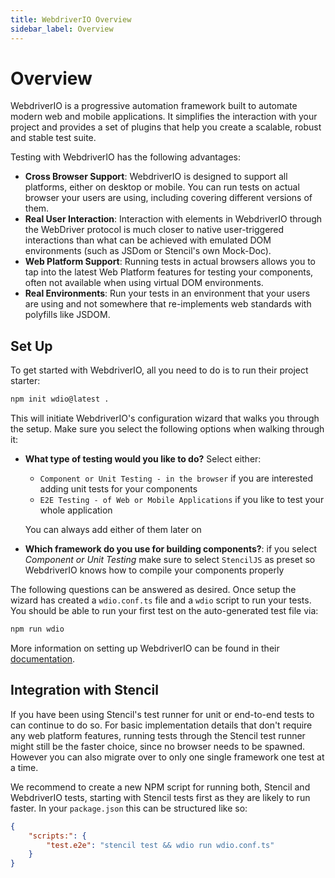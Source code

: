 ```yaml
---
title: WebdriverIO Overview
sidebar_label: Overview
---
```


# Overview

WebdriverIO is a progressive automation framework built to automate modern web and mobile applications. It simplifies the interaction with your project and provides a set of plugins that help you create a scalable, robust and stable test suite.

Testing with WebdriverIO has the following advantages:

- __Cross Browser Support__: WebdriverIO is designed to support all platforms, either on desktop or mobile. You can run tests on actual browser your users are using, including covering different versions of them.
- __Real User Interaction__: Interaction with elements in WebdriverIO through the WebDriver protocol is much closer to native user-triggered interactions than what can be achieved with emulated DOM environments (such as JSDom or Stencil's own Mock-Doc).
- __Web Platform Support__: Running tests in actual browsers allows you to tap into the latest Web Platform features for testing your components, often not available when using virtual DOM environments.
- __Real Environments__: Run your tests in an environment that your users are using and not somewhere that re-implements web standards with polyfills like JSDOM.

## Set Up

To get started with WebdriverIO, all you need to do is to run their project starter:

```bash npm2yarn
npm init wdio@latest .
```

This will initiate WebdriverIO's configuration wizard that walks you through the setup. Make sure you select the following options when walking through it:

- __What type of testing would you like to do?__ Select either:
  - `Component or Unit Testing - in the browser` if you are interested adding unit tests for your components
  - `E2E Testing - of Web or Mobile Applications` if you like to test your whole application 
  
  You can always add either of them later on
- __Which framework do you use for building components?__: if you select _Component or Unit Testing_ make sure to select `StencilJS` as preset so WebdriverIO knows how to compile your components properly

The following questions can be answered as desired. Once setup the wizard has created a `wdio.conf.ts` file and a `wdio` script to run your tests. You should be able to run your first test on the auto-generated test file via:

```bash npm2yarn
npm run wdio
```

More information on setting up WebdriverIO can be found in their [documentation](https://webdriver.io/docs/component-testing/stencil).

## Integration with Stencil

If you have been using Stencil's test runner for unit or end-to-end tests to can continue to do so. For basic implementation details that don't require any web platform features, running tests through the Stencil test runner might still be the faster choice, since no browser needs to be spawned. However you can also migrate over to only one single framework one test at a time.

We recommend to create a new NPM script for running both, Stencil and WebdriverIO tests, starting with Stencil tests first as they are likely to run faster. In your `package.json` this can be structured like so:

```json title="package.json"
{
    "scripts:": {
        "test.e2e": "stencil test && wdio run wdio.conf.ts"
    }
}
```